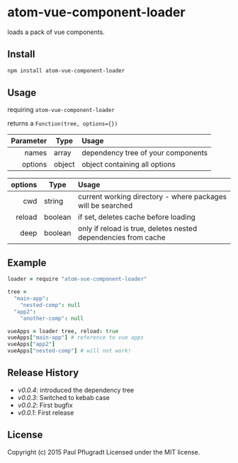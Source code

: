 # atom-vue-component-loader

loads a pack of vue components.

## Install

```sh
npm install atom-vue-component-loader

```

## Usage
requiring `atom-vue-component-loader`

returns a `Function(tree, options={})`

| Parameter | Type    | Usage                                   |
| --------: | ------- | :-------------------------------------- |
| names     | array   | dependency tree of your components |
| options   | object  | object containing all options |

| options   | Type    | Usage                                   |
| --------: | ------- | :-------------------------------------- |
| cwd       | string  | current working directory - where packages will be searched |
| reload    | boolean | if set, deletes cache before loading    |
| deep      | boolean | only if reload is true, deletes nested dependencies from cache |

## Example
```coffee
loader = require "atom-vue-component-loader"

tree =
  "main-app":
    "nested-comp": null
  "app2":
    "another-comp": null

vueApps = loader tree, reload: true
vueApps["main-app"] # reference to vue apps
vueApps["app2"]
vueApps["nested-comp"] # will not work!

```



## Release History
 - *v0.0.4*: introduced the dependency tree
 - *v0.0.3*: Switched to kebab case
 - *v0.0.2*: First bugfix
 - *v0.0.1*: First release

## License
Copyright (c) 2015 Paul Pflugradt
Licensed under the MIT license.
